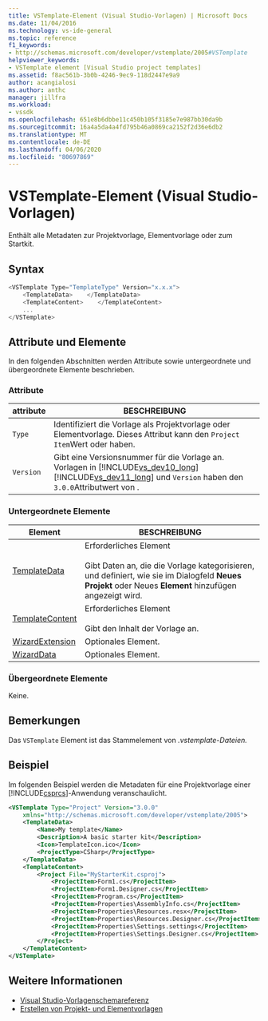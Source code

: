 ```yaml
---
title: VSTemplate-Element (Visual Studio-Vorlagen) | Microsoft Docs
ms.date: 11/04/2016
ms.technology: vs-ide-general
ms.topic: reference
f1_keywords:
- http://schemas.microsoft.com/developer/vstemplate/2005#VSTemplate
helpviewer_keywords:
- VSTemplate element [Visual Studio project templates]
ms.assetid: f8ac561b-3b0b-4246-9ec9-118d2447e9a9
author: acangialosi
ms.author: anthc
manager: jillfra
ms.workload:
- vssdk
ms.openlocfilehash: 651e8b6dbbe11c450b105f3185e7e987bb30da9b
ms.sourcegitcommit: 16a4a5da4a4fd795b46a0869ca2152f2d36e6db2
ms.translationtype: MT
ms.contentlocale: de-DE
ms.lasthandoff: 04/06/2020
ms.locfileid: "80697869"
---
```

# <a name="vstemplate-element-visual-studio-templates"></a>VSTemplate-Element (Visual Studio-Vorlagen)
Enthält alle Metadaten zur Projektvorlage, Elementvorlage oder zum Startkit.

## <a name="syntax"></a>Syntax

```csharp
<VSTemplate Type="TemplateType" Version="x.x.x">
    <TemplateData>    </TemplateData>
    <TemplateContent>    </TemplateContent>
    ...
</VSTemplate>
```

## <a name="attributes-and-elements"></a>Attribute und Elemente
 In den folgenden Abschnitten werden Attribute sowie untergeordnete und übergeordnete Elemente beschrieben.

### <a name="attributes"></a>Attribute

| attribute | BESCHREIBUNG |
|-----------| - |
| `Type` | Identifiziert die Vorlage als Projektvorlage oder Elementvorlage. Dieses Attribut kann den `Project` `Item`Wert oder haben. |
| `Version` | Gibt eine Versionsnummer für die Vorlage an. Vorlagen in [!INCLUDE[vs_dev10_long](../code-quality/includes/vs_dev10_long_md.md)] [!INCLUDE[vs_dev11_long](../data-tools/includes/vs_dev11_long_md.md)] und `Version` haben den `3.0.0`Attributwert von . |

### <a name="child-elements"></a>Untergeordnete Elemente

|Element|BESCHREIBUNG|
|-------------|-----------------|
|[TemplateData](../extensibility/templatedata-element-visual-studio-templates.md)|Erforderliches Element<br /><br /> Gibt Daten an, die die Vorlage kategorisieren, und definiert, wie sie im Dialogfeld **Neues Projekt** oder Neues **Element** hinzufügen angezeigt wird.|
|[TemplateContent](../extensibility/templatecontent-element-visual-studio-templates.md)|Erforderliches Element<br /><br /> Gibt den Inhalt der Vorlage an.|
|[WizardExtension](../extensibility/wizardextension-element-visual-studio-templates.md)|Optionales Element.|
|[WizardData](../extensibility/wizarddata-element-visual-studio-templates.md)|Optionales Element.|

### <a name="parent-elements"></a>Übergeordnete Elemente
 Keine.

## <a name="remarks"></a>Bemerkungen
 Das `VSTemplate` Element ist das Stammelement von *.vstemplate-Dateien.*

## <a name="example"></a>Beispiel
 Im folgenden Beispiel werden die Metadaten für eine Projektvorlage einer [!INCLUDE[csprcs](../data-tools/includes/csprcs_md.md)]-Anwendung veranschaulicht.

```xml
<VSTemplate Type="Project" Version="3.0.0"
    xmlns="http://schemas.microsoft.com/developer/vstemplate/2005">
    <TemplateData>
        <Name>My template</Name>
        <Description>A basic starter kit</Description>
        <Icon>TemplateIcon.ico</Icon>
        <ProjectType>CSharp</ProjectType>
    </TemplateData>
    <TemplateContent>
        <Project File="MyStarterKit.csproj">
            <ProjectItem>Form1.cs</ProjectItem>
            <ProjectItem>Form1.Designer.cs</ProjectItem>
            <ProjectItem>Program.cs</ProjectItem>
            <ProjectItem>Properties\AssemblyInfo.cs</ProjectItem>
            <ProjectItem>Properties\Resources.resx</ProjectItem>
            <ProjectItem>Properties\Resources.Designer.cs</ProjectItem>
            <ProjectItem>Properties\Settings.settings</ProjectItem>
            <ProjectItem>Properties\Settings.Designer.cs</ProjectItem>
        </Project>
    </TemplateContent>
</VSTemplate>
```

## <a name="see-also"></a>Weitere Informationen
- [Visual Studio-Vorlagenschemareferenz](../extensibility/visual-studio-template-schema-reference.md)
- [Erstellen von Projekt- und Elementvorlagen](../ide/creating-project-and-item-templates.md)
